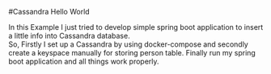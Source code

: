 #Cassandra Hello World
<p>
In this Example I just tried to  develop simple spring boot application to insert a little info into Cassandra database.<br/>
So, Firstly I set up a Cassandra by using docker-compose and secondly create a keyspace manually for storing person table.
Finally run my spring boot application and all things work properly.
</p>
